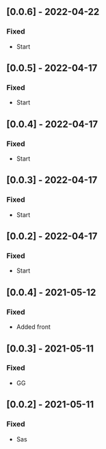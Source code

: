 ## [0.0.6] - 2022-04-22

### Fixed
-    Start

## [0.0.5] - 2022-04-17

### Fixed
-    Start

## [0.0.4] - 2022-04-17

### Fixed
-    Start

## [0.0.3] - 2022-04-17

### Fixed
-    Start

## [0.0.2] - 2022-04-17

### Fixed
-    Start

## [0.0.4] - 2021-05-12

### Fixed
-    Added front

## [0.0.3] - 2021-05-11

### Fixed
-    GG

## [0.0.2] - 2021-05-11

### Fixed
-    Sas

